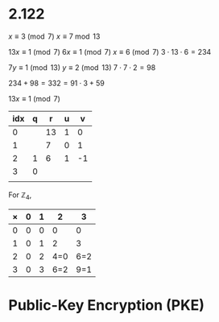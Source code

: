 
# 2.122
$x\equiv 3\pmod{7}$
$x\equiv 7\bmod{13}$

$13 x\equiv 1\pmod{7}$
$6 x\equiv 1\pmod{7}$
$x\equiv 6\pmod{7}$
$3\cdot 13\cdot 6 = 234$ 

$7y\equiv 1\pmod{13}$
$y\equiv 2\pmod{13}$
$7\cdot 7\cdot 2 = 98$

$234+98=332 = 91\cdot3 + 59$


$13x\equiv 1\pmod{7}$

| idx | q   | r   | u   | v   |
| --- | --- | --- | --- | --- |
| 0   |     | 13  | 1   | 0   |
| 1   |     | 7   | 0   | 1   |
| 2   | 1   | 6   | 1   | -1  |
| 3   | 0   |     |     |     |
|     |     |     |     |     |

For $\mathbb{Z}_4$,

| $\times$ | 0   | 1   | 2   | 3   |
| -------- | --- | --- | --- | --- |
| 0        | 0   | 0   | 0   | 0   |
| 1        | 0   | 1   | 2   | 3   |
| 2        | 0   | 2   | 4=0 | 6=2 |
| 3        | 0   | 3   | 6=2 | 9=1 |

# Public-Key Encryption (PKE)

